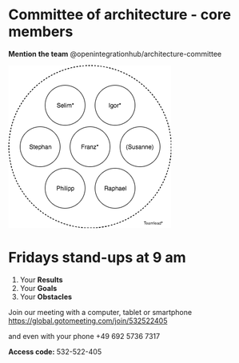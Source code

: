 # Committee of architecture - core members
**Mention the team** @openintegrationhub/architecture-committee

![Commitee of Architecture](CoA.png)

# Fridays stand-ups at 9 am
1. Your **Results**
2. Your **Goals**
3. Your **Obstacles**

Join our meeting with a computer, tablet or smartphone https://global.gotomeeting.com/join/532522405 

and even with your phone +49 692 5736 7317 

**Access code:** 532-522-405 
